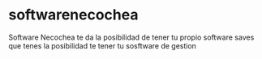 # softwarenecochea
Software Necochea te da la posibilidad de tener tu propio software
saves que tenes la posibilidad te tener tu sosftware de gestion
